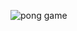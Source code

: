 ![pong game](https://github.com/sasyamim/Pong-Game/assets/82465449/f69df20e-4a38-419a-9a86-946363467241)
